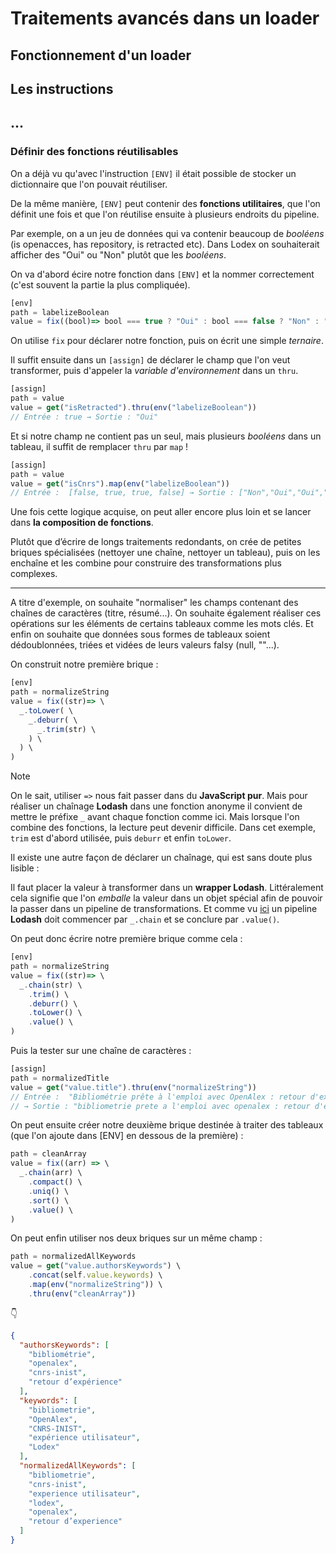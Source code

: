 # Traitements avancés dans un loader

## Fonctionnement d'un loader

## Les instructions

## ...

### Définir des fonctions réutilisables

On a déjà vu qu'avec l'instruction `[ENV]` il était possible de stocker un dictionnaire que l'on pouvait réutiliser.  

De la même manière, `[ENV]` peut contenir des **fonctions utilitaires**, que l'on définit une fois et que l'on réutilise ensuite à plusieurs endroits du pipeline.  

Par exemple, on a un jeu de données qui va contenir beaucoup de *booléens* (is openacces, has repository, is retracted etc). Dans Lodex on souhaiterait afficher des "Oui" ou "Non" plutôt que les *booléens*.  

On va d'abord écire notre fonction dans `[ENV]` et la nommer correctement (c'est souvent la partie la plus compliquée).

```js
[env]
path = labelizeBoolean
value = fix((bool)=> bool === true ? "Oui" : bool === false ? "Non" : "Inconnu")
```

On utilise `fix` pour déclarer notre fonction, puis on écrit une simple *ternaire*.  

Il suffit ensuite dans un `[assign]` de déclarer le champ que l'on veut transformer, puis d'appeler la *variable d'environnement* dans un `thru`.

```js
[assign]
path = value
value = get("isRetracted").thru(env("labelizeBoolean"))
// Entrée : true → Sortie : "Oui"
```

Et si notre champ ne contient pas un seul, mais plusieurs *booléens* dans un tableau, il suffit de remplacer `thru` par `map` !

```js
[assign]
path = value
value = get("isCnrs").map(env("labelizeBoolean"))
// Entrée :  [false, true, true, false] → Sortie : ["Non","Oui","Oui","Non"]
```

Une fois cette logique acquise, on peut aller encore plus loin et se lancer dans **la composition de fonctions**.  

Plutôt que d’écrire de longs traitements redondants, on crée de petites briques spécialisées (nettoyer une chaîne, nettoyer un tableau), puis on les enchaîne et les combine pour construire des transformations plus complexes.  

---

A titre d'exemple, on souhaite "normaliser" les champs contenant des chaînes de caractères (titre, résumé...). On souhaite également réaliser ces opérations sur les éléments de certains tableaux comme les mots clés. Et enfin on souhaite que données sous formes de tableaux soient dédoublonnées, triées et vidées de leurs valeurs falsy (null, ""...).  

On construit notre première brique : 

```js
[env]
path = normalizeString
value = fix((str)=> \
  _.toLower( \
    _.deburr( \
      _.trim(str) \
    ) \
  ) \
)
```

> [!NOTE]
> On le sait, utiliser `=>` nous fait passer dans du **JavaScript pur**.
> Mais pour réaliser un chaînage **Lodash** dans une fonction anonyme il convient de mettre le préfixe `_` avant chaque fonction comme ici.
> Mais lorsque l'on combine des fonctions, la lecture peut devenir difficile. Dans cet exemple, `trim` est d'abord utilisée, puis `deburr` et enfin `toLower`.
>
> Il existe une autre façon de déclarer un chaînage, qui est sans doute plus lisible :
>
> Il faut placer la valeur à transformer dans un **wrapper Lodash**. Littéralement cela signifie que l'on *emballe* la valeur dans un objet spécial afin de pouvoir la passer dans un pipeline de transformations.
> Et comme vu [ici](https://github.com/AnaelKremer/Atelier-Lodash-usage-Lodex/blob/main/01-introduction.md#un-encha%C3%AEnement-de-fonctions-lodash) un pipeline **Lodash** doit commencer par `_.chain` et se conclure par `.value()`.

On peut donc écrire notre première brique comme cela :

```js
[env]
path = normalizeString
value = fix((str)=> \
  _.chain(str) \
    .trim() \
    .deburr() \
    .toLower() \
    .value() \
)
```

Puis la tester sur une chaîne de caractères :

```js
[assign]
path = normalizedTitle
value = get("value.title").thru(env("normalizeString"))
// Entrée :  "Bibliométrie prête à l'emploi avec OpenAlex : retour d'expérience" 
// → Sortie : "bibliometrie prete a l'emploi avec openalex : retour d'experience"
```

On peut ensuite créer notre deuxième brique destinée à traiter des tableaux (que l'on ajoute dans [ENV] en dessous de la première) :

```js
path = cleanArray
value = fix((arr) => \
  _.chain(arr) \
    .compact() \
    .uniq() \
    .sort() \
    .value() \
)
```

On peut enfin utiliser nos deux briques sur un même champ :

```js
path = normalizedAllKeywords
value = get("value.authorsKeywords") \
    .concat(self.value.keywords) \
    .map(env("normalizeString")) \
    .thru(env("cleanArray"))
```

:point_down:

```json
{
  "authorsKeywords": [
    "bibliométrie",
    "openalex",
    "cnrs-inist",
    "retour d’expérience"
  ],
  "keywords": [
    "bibliometrie",
    "OpenAlex",
    "CNRS-INIST",
    "expérience utilisateur",
    "Lodex"
  ],
  "normalizedAllKeywords": [
    "bibliometrie",
    "cnrs-inist",
    "experience utilisateur",
    "lodex",
    "openalex",
    "retour d’experience"
  ]
}

```